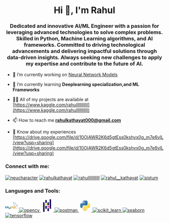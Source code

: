 <h1 align="center">Hi 👋, I'm Rahul</h1>
<h3 align="center">Dedicated and innovative AI/ML Engineer with a passion for leveraging advanced technologies to solve complex problems. Skilled in Python, Machine Learning algorithms, and AI frameworks. Committed to driving technological advancements and delivering impactful solutions through data-driven insights. Always seeking new challenges to apply my expertise and contribute to the future of AI.</h3>

- 🔭 I’m currently working on [Neural Network Models](https://github.com/RahulSinghKathayat/Yoga-poses-classification-model-CNN-/pull/1/files)

- 🌱 I’m currently learning **Deeplearning specialization,and ML Frameworks**

- 👨‍💻 All of my projects are available at [https://www.kaggle.com/rahulllllllllll](https://www.kaggle.com/rahulllllllllll)

- 📫 How to reach me **rahulkathayat000@gmail.com**

- 📄 Know about my experiences [https://drive.google.com/file/d/10OjAWR2K6d5gtEss0kshvx0g_m7e6vlL/view?usp=sharing](https://drive.google.com/file/d/10OjAWR2K6d5gtEss0kshvx0g_m7e6vlL/view?usp=sharing)

<h3 align="left">Connect with me:</h3>
<p align="left">
<a href="https://twitter.com/neucharacter" target="blank"><img align="center" src="https://raw.githubusercontent.com/rahuldkjain/github-profile-readme-generator/master/src/images/icons/Social/twitter.svg" alt="neucharacter" height="30" width="40" /></a>
<a href="https://linkedin.com/in/rahulkathayat" target="blank"><img align="center" src="https://raw.githubusercontent.com/rahuldkjain/github-profile-readme-generator/master/src/images/icons/Social/linked-in-alt.svg" alt="rahulkathayat" height="30" width="40" /></a>
<a href="https://kaggle.com/rahulllllllllll" target="blank"><img align="center" src="https://raw.githubusercontent.com/rahuldkjain/github-profile-readme-generator/master/src/images/icons/Social/kaggle.svg" alt="rahulllllllllll" height="30" width="40" /></a>
<a href="https://instagram.com/rahul__kathayat" target="blank"><img align="center" src="https://raw.githubusercontent.com/rahuldkjain/github-profile-readme-generator/master/src/images/icons/Social/instagram.svg" alt="rahul__kathayat" height="30" width="40" /></a>
<a href="https://codeforces.com/profile/sistum" target="blank"><img align="center" src="https://raw.githubusercontent.com/rahuldkjain/github-profile-readme-generator/master/src/images/icons/Social/codeforces.svg" alt="sistum" height="30" width="40" /></a>
</p>

<h3 align="left">Languages and Tools:</h3>
<p align="left"> <a href="https://www.mysql.com/" target="_blank" rel="noreferrer"> <img src="https://raw.githubusercontent.com/devicons/devicon/master/icons/mysql/mysql-original-wordmark.svg" alt="mysql" width="40" height="40"/> </a> <a href="https://opencv.org/" target="_blank" rel="noreferrer"> <img src="https://www.vectorlogo.zone/logos/opencv/opencv-icon.svg" alt="opencv" width="40" height="40"/> </a> <a href="https://pandas.pydata.org/" target="_blank" rel="noreferrer"> <img src="https://raw.githubusercontent.com/devicons/devicon/2ae2a900d2f041da66e950e4d48052658d850630/icons/pandas/pandas-original.svg" alt="pandas" width="40" height="40"/> </a> <a href="https://postman.com" target="_blank" rel="noreferrer"> <img src="https://www.vectorlogo.zone/logos/getpostman/getpostman-icon.svg" alt="postman" width="40" height="40"/> </a> <a href="https://www.python.org" target="_blank" rel="noreferrer"> <img src="https://raw.githubusercontent.com/devicons/devicon/master/icons/python/python-original.svg" alt="python" width="40" height="40"/> </a> <a href="https://scikit-learn.org/" target="_blank" rel="noreferrer"> <img src="https://upload.wikimedia.org/wikipedia/commons/0/05/Scikit_learn_logo_small.svg" alt="scikit_learn" width="40" height="40"/> </a> <a href="https://seaborn.pydata.org/" target="_blank" rel="noreferrer"> <img src="https://seaborn.pydata.org/_images/logo-mark-lightbg.svg" alt="seaborn" width="40" height="40"/> </a> <a href="https://www.tensorflow.org" target="_blank" rel="noreferrer"> <img src="https://www.vectorlogo.zone/logos/tensorflow/tensorflow-icon.svg" alt="tensorflow" width="40" height="40"/> </a> </p>
